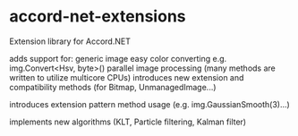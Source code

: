 accord-net-extensions
=====================

Extension library for Accord.NET

adds support for:
   generic image 
       easy color converting e.g. img.Convert<Hsv, byte>()
       parallel image processing (many methods are written to utilize multicore CPUs)
       introduces new extension and compatibility methods (for Bitmap, UnmanagedImage...)
       
   introduces extension pattern method usage (e.g. img.GaussianSmooth(3)...)
   
   implements new algorithms (KLT, Particle filtering, Kalman filter)
